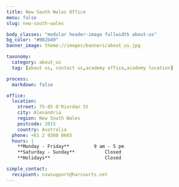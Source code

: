 ```yaml
---
title: New South Wales Office
menu: false
slug: new-south-wales

body_classes: "modular header-image fullwidth about-us"
bg_color: "#002b49"
banner_image: theme://images/banners/about_us.jpg

taxonomy:
  category: about_us
  tag: [about us, contact us,academy office,academy location]

process:
  markdown: false

office:
  location:
    street: 75-85 O'Riordan St
    city: Alexandria
    region: New South Wales
    postcode: 2015
    country: Australia
  phone: +61 2 9380 8665
  hours: |
    **Monday - Friday**			9 am - 5 pm  
    **Saturday - Sunday**			Closed  
    **Holidays**					Closed

simple_contact:
  recipient: nswsupport@harcourts.net
---
```


